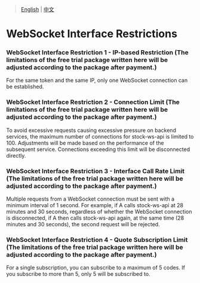 > [English](./interface_limitation.md) | [中文](./interface_limitation_cn.md)

# WebSocket Interface Restrictions

### WebSocket Interface Restriction 1 - IP-based Restriction (The limitations of the free trial package written here will be adjusted according to the package after payment.)
For the same token and the same IP, only one WebSocket connection can be established.

### WebSocket Interface Restriction 2 - Connection Limit (The limitations of the free trial package written here will be adjusted according to the package after payment.)
To avoid excessive requests causing excessive pressure on backend services, the maximum number of connections for stock-ws-api is limited to 100. Adjustments will be made based on the performance of the subsequent service. Connections exceeding this limit will be disconnected directly.

### WebSocket Interface Restriction 3 - Interface Call Rate Limit (The limitations of the free trial package written here will be adjusted according to the package after payment.)
Multiple requests from a WebSocket connection must be sent with a minimum interval of 1 second. For example, if A calls stock-ws-api at 28 minutes and 30 seconds, regardless of whether the WebSocket connection is disconnected, if A then calls stock-ws-api again, at the same time (28 minutes and 30 seconds), the second request will be rejected.

### WebSocket Interface Restriction 4 - Quote Subscription Limit (The limitations of the free trial package written here will be adjusted according to the package after payment.)
For a single subscription, you can subscribe to a maximum of 5 codes. If you subscribe to more than 5, only 5 will be subscribed to.
